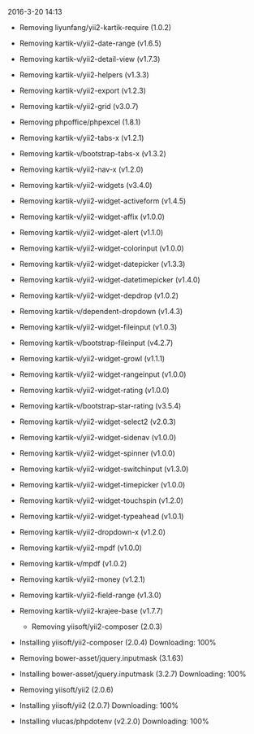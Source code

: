 2016-3-20 14:13

  - Removing liyunfang/yii2-kartik-require (1.0.2)
  - Removing kartik-v/yii2-date-range (v1.6.5)
  - Removing kartik-v/yii2-detail-view (v1.7.3)
  - Removing kartik-v/yii2-helpers (v1.3.3)
  - Removing kartik-v/yii2-export (v1.2.3)
  - Removing kartik-v/yii2-grid (v3.0.7)
  - Removing phpoffice/phpexcel (1.8.1)
  - Removing kartik-v/yii2-tabs-x (v1.2.1)
  - Removing kartik-v/bootstrap-tabs-x (v1.3.2)
  - Removing kartik-v/yii2-nav-x (v1.2.0)
  - Removing kartik-v/yii2-widgets (v3.4.0)
  - Removing kartik-v/yii2-widget-activeform (v1.4.5)
  - Removing kartik-v/yii2-widget-affix (v1.0.0)
  - Removing kartik-v/yii2-widget-alert (v1.1.0)
  - Removing kartik-v/yii2-widget-colorinput (v1.0.0)
  - Removing kartik-v/yii2-widget-datepicker (v1.3.3)
  - Removing kartik-v/yii2-widget-datetimepicker (v1.4.0)
  - Removing kartik-v/yii2-widget-depdrop (v1.0.2)
  - Removing kartik-v/dependent-dropdown (v1.4.3)
  - Removing kartik-v/yii2-widget-fileinput (v1.0.3)
  - Removing kartik-v/bootstrap-fileinput (v4.2.7)
  - Removing kartik-v/yii2-widget-growl (v1.1.1)
  - Removing kartik-v/yii2-widget-rangeinput (v1.0.0)
  - Removing kartik-v/yii2-widget-rating (v1.0.0)
  - Removing kartik-v/bootstrap-star-rating (v3.5.4)
  - Removing kartik-v/yii2-widget-select2 (v2.0.3)
  - Removing kartik-v/yii2-widget-sidenav (v1.0.0)
  - Removing kartik-v/yii2-widget-spinner (v1.0.0)
  - Removing kartik-v/yii2-widget-switchinput (v1.3.0)
  - Removing kartik-v/yii2-widget-timepicker (v1.0.0)
  - Removing kartik-v/yii2-widget-touchspin (v1.2.0)
  - Removing kartik-v/yii2-widget-typeahead (v1.0.1)
  - Removing kartik-v/yii2-dropdown-x (v1.2.0)
  - Removing kartik-v/yii2-mpdf (v1.0.0)
  - Removing kartik-v/mpdf (v1.0.2)
  - Removing kartik-v/yii2-money (v1.2.1)
  - Removing kartik-v/yii2-field-range (v1.3.0)
  - Removing kartik-v/yii2-krajee-base (v1.7.7)
  
  
    - Removing yiisoft/yii2-composer (2.0.3)
  - Installing yiisoft/yii2-composer (2.0.4)
    Downloading: 100%

  - Removing bower-asset/jquery.inputmask (3.1.63)
  - Installing bower-asset/jquery.inputmask (3.2.7)
    Downloading: 100%

  - Removing yiisoft/yii2 (2.0.6)
  - Installing yiisoft/yii2 (2.0.7)
    Downloading: 100%
	
	
  - Installing vlucas/phpdotenv (v2.2.0)
    Downloading: 100%
